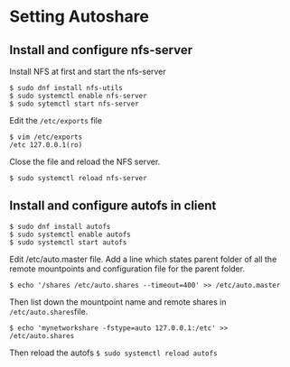 # Setting Autoshare

## Install and configure nfs-server
Install NFS at first and start the nfs-server
```
$ sudo dnf install nfs-utils
$ sudo systemctl enable nfs-server
$ sudo sytemctl start nfs-server
```

Edit the `/etc/exports` file
```
$ vim /etc/exports
/etc 127.0.0.1(ro)

```
Close the file and reload the NFS server.

`$ sudo systemctl reload nfs-server`



## Install and configure autofs in client
```
$ sudo dnf install autofs
$ sudo systemctl enable autofs
$ sudo systemctl start autofs
```

Edit /etc/auto.master file. Add a line which states parent folder of all the remote mountpoints and configuration file for the parent folder.

`$ echo '/shares /etc/auto.shares --timeout=400' >> /etc/auto.master`

Then list down the mountpoint name and remote shares in `/etc/auto.shares`file.

`$ echo 'mynetworkshare -fstype=auto 127.0.0.1:/etc' >> /etc/auto.shares`

Then reload the autofs
`$ sudo systemctl reload autofs`

